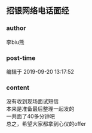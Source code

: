 ## 招银网络电话面经
### author 
李biu熊
### post-time 

编辑于  2019-09-20 13:17:52
### content 
<div class="post-topic-des nc-post-content">
 <div>
  没有收到现场面试短信
 </div>
 <div>
  本来是准备最后整理一起发的
 </div>
 <div>
  <span>
   一共面了40多分钟吧
  </span>
  <br/>
 </div>
 <div>
  总之，希望大家都拿到心仪的offer
 </div>
 <div>
  <br/>
 </div>
 <div>
  <img alt="" src="https://uploadfiles.nowcoder.com/images/20190920/291159888_1568955767250_C0EF13779F720144946ABA7A92F35FE6"/>
  <br/>
 </div>
</div>

